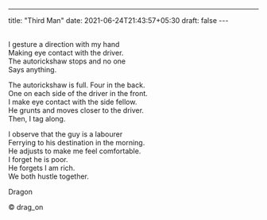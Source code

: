 ---
title: "Third Man"
date: 2021-06-24T21:43:57+05:30
draft: false
---                   

I gesture a direction with my hand  
Making eye contact with the driver.  
The autorickshaw stops and no one  
Says anything.  

The autorickshaw is full. Four in the back.  
One on each side of the driver in the front.  
I make eye contact with the side fellow.  
He grunts and moves closer to the driver.  
Then, I tag along.  

I observe that the guy is a labourer  
Ferrying to his destination in the morning.  
He adjusts to make me feel comfortable.  
I forget he is poor.  
He forgets I am rich.  
We both hustle together.  

Dragon

© drag_on